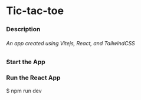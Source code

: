 # Tic-tac-toe

### Description

###### An app created using Vitejs, React, and TailwindCSS

### Start the App

### Run the React App

$ npm run dev
